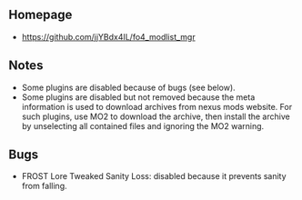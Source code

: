 ## Homepage

- https://github.com/jjYBdx4IL/fo4_modlist_mgr

## Notes

- Some plugins are disabled because of bugs (see below).
- Some plugins are disabled but not removed because the meta information is used to download archives from nexus mods website. For such plugins, use MO2 to download the archive, then install the archive by unselecting all contained files and ignoring the MO2 warning.

## Bugs

- FROST Lore Tweaked Sanity Loss: disabled because it prevents sanity from falling.

